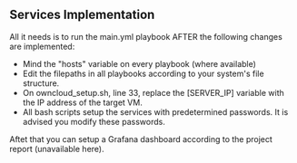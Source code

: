 <h2>Services Implementation</h2>

<p>All it needs is to run the main.yml playbook AFTER the following changes are implemented:
<ul>
  <li>Mind the "hosts" variable on every playbook (where available)</li>
  <li>Edit the filepaths in all playbooks according to your system's file structure.</li>
  <li>On owncloud_setup.sh, line 33, replace the [SERVER_IP] variable with the IP address of the target VM.</li>
  <li>All bash scripts setup the services with predetermined passwords. It is advised you modify these passwords.</li>
</ul></p>

<p>Aftet that you can setup a Grafana dashboard according to the project report (unavailable here).</p>
